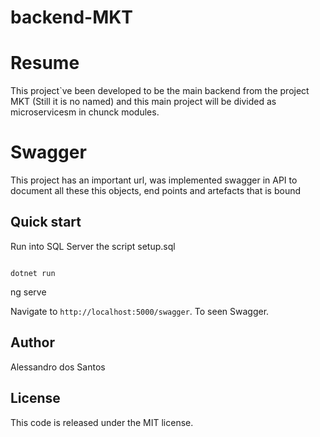 # backend-MKT

# Resume
This project`ve been developed to be the main backend from the project MKT (Still it is no named)
and this main project will be divided as microservicesm in chunck modules.

# Swagger
This project has an important url, was implemented swagger in API to document all these this objects, end points and artefacts
that is bound

## Quick start

Run into SQL Server the script setup.sql
```

dotnet run
```
ng serve

Navigate to `http://localhost:5000/swagger`. To seen Swagger.

## Author
Alessandro dos Santos

## License
This code is released under the MIT license.
